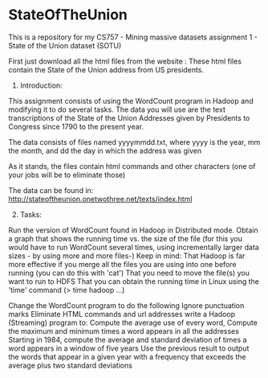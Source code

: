 # StateOfTheUnion
This is a repository for my CS757 - Mining massive datasets assignment 1 - State of the Union dataset (SOTU)

First just download all the html files from the website : 
These html files contain the State of the Union address from US presidents.

1. Introduction:

This assignment consists of using the WordCount program in Hadoop and modifying it to do several tasks. The data you will use are the text transcriptions of the State of the Union Addresses given by Presidents to Congress since 1790 to the present year.

The data consists of files named yyyymmdd.txt, where yyyy is the year, mm the month, and dd the day in which the address was given

As it stands, the files contain html commands and other characters (one of your jobs will be to eliminate those)

The data can be found in: http://stateoftheunion.onetwothree.net/texts/index.html

2. Tasks:

Run the version of WordCount found in Hadoop in Distributed mode. Obtain a graph that shows the running time vs. the size of the file (for this you would have to run WordCount several times, using incrementally larger data sizes - by using more and more files-)
Keep in mind:
	That Hadoop is far more effective if you merge all the files you are using into one before running (you can do this with 'cat')
	That you need to move the file(s) you want to run to HDFS
	That you can obtain the running time in Linux using the 'time' command (> time hadoop ...)

Change the WordCount program to do the following
	Ignore punctuation marks
	Eliminate HTML commands and url addresses
	write a Hadoop (Streaming) program to:
		Compute the average use of every word,
		Compute the maximum and minimum times a word appears in all the addresses
	Starting in 1984, compute the average and standard deviation of times a word appears in a window of five years
	Use the previous result to output the words that appear in a given year with a frequency that exceeds the average plus two standard deviations